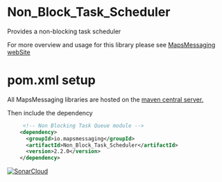 # Non_Block_Task_Scheduler
Provides a non-blocking task scheduler

For more overview and usage for this library please see [MapsMessaging webSite](https://www.mapsmessaging.io/scheduler/overview.html)


# pom.xml setup

All MapsMessaging libraries are hosted on the [maven central server.](https://central.sonatype.com/search?smo=true&q=mapsmessaging)

Then include the dependency
``` xml
     <!-- Non Blocking Task Queue module -->
    <dependency>
      <groupId>io.mapsmessaging</groupId>
      <artifactId>Non_Block_Task_Scheduler</artifactId>
      <version>2.2.0</version>
    </dependency>
```    


[![SonarCloud](https://sonarcloud.io/images/project_badges/sonarcloud-white.svg)](https://sonarcloud.io/summary/new_code?id=Non_Blocking_Task_Scheduler)
